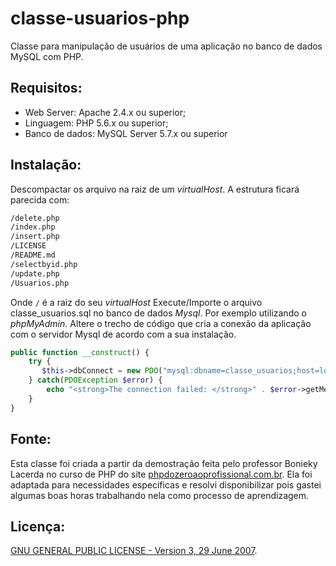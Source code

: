 classe-usuarios-php
===================

Classe para manipulação de usuários de uma aplicação no banco de dados MySQL com PHP.

## Requisitos:

+ Web Server: Apache 2.4.x ou superior;
+ Linguagem: PHP 5.6.x ou superior;
+ Banco de dados: MySQL Server 5.7.x ou superior

## Instalação:

Descompactar os arquivo na raiz de um _virtualHost_. A estrutura ficará parecida com:

``` sh
/delete.php
/index.php
/insert.php
/LICENSE
/README.md
/selectbyid.php
/update.php
/Usuarios.php
```

Onde `/` é a raiz do seu _virtualHost_
Execute/Importe o arquivo classe_usuarios.sql no banco de dados _Mysql_. Por exemplo utilizando o _phpMyAdmin_.
Altere o trecho de código que cria a conexão da aplicação com o servidor Mysql de acordo com a sua instalação.

``` php
public function __construct() {
    try {
       $this->dbConnect = new PDO("mysql:dbname=classe_usuarios;host=localhost", "usuario-banco-de-dados", "senha");
    } catch(PDOException $error) {
        echo "<strong>The connection failed: </strong>" . $error->getMessage();
    }
}
```

## Fonte:

Esta classe foi criada a partir da demostração feita pelo professor Bonieky Lacerda no curso de PHP do site [phpdozeroaoprofissional.com.br](http://www.phpdozeroaoprofissional.com.br). Ela foi adaptada para necessidades especificas e resolvi disponibilizar pois gastei algumas boas horas trabalhando nela como processo de aprendizagem.

## Licença:

[GNU GENERAL PUBLIC LICENSE - Version 3, 29 June 2007](https://github.com/getuliovinicius/classe-usuarios-php/blob/master/LICENSE).
